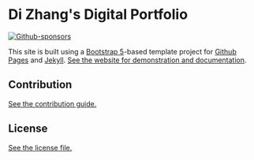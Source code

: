 # Di Zhang's Digital Portfolio

[![Github-sponsors](https://img.shields.io/badge/sponsor-30363D?logo=GitHub-Sponsors&logoColor=#EA4AAA)](https://github.com/sponsors/nicolas-van)

This site is built using a [Bootstrap 5](https://getbootstrap.com/)-based template project for [Github Pages](https://pages.github.com/) and [Jekyll](https://jekyllrb.com/).
[See the website for demonstration and documentation](https://nicolas-van.github.io/bootstrap-4-github-pages/).

## Contribution

[See the contribution guide.](./CONTRIBUTING.md)

## License

[See the license file.](./LICENSE.md)
